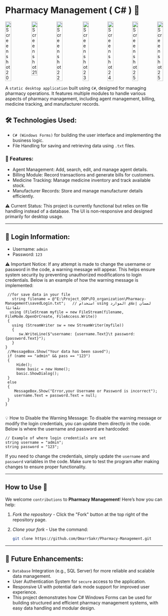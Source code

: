 
# Pharmacy Management ( C# ) 💊

<div style="display: flex; justify-content: space-between; margin-bottom:2%;">
  <img src="https://github.com/user-attachments/assets/b700f8ec-2495-484c-88d9-d2da26b3f505" alt="Screenshot 20" style="width: 24%; margin-right: 1%;" />
  <img src="https://github.com/user-attachments/assets/52ff42ed-1b4c-4cb8-a3be-01614ae629d4" alt="Screenshot 21"style="width: 24%;" />
  <img src="https://github.com/user-attachments/assets/9eb103d5-9620-46f1-b9f6-8aeea7176326" alt="Screenshot 22"style="width: 24%; margin-right: 1%;" />
  <img src="https://github.com/user-attachments/assets/8dbc8b31-a1b3-479c-9064-d28185592d53" alt="Screenshot 23"style="width: 24%;" />
  <img src="https://github.com/user-attachments/assets/535e3863-a2f0-4084-ab48-2676be9b123d" alt="Screenshot 24"style="width: 24%;" />
  <img src="https://github.com/user-attachments/assets/690f4bfe-5339-4008-8e22-3bb65f0e7ec1" alt="Screenshot 25"style="width: 24%;" />
  <img src="https://github.com/user-attachments/assets/d59ce6ed-f25f-4f37-b81f-eb562ccb0976" alt="Screenshot 25"style="width: 24%;" />
</div>


A `static desktop application` built using `C#`, designed for managing pharmacy operations. It features
multiple modules to handle various aspects of pharmacy management, including agent
management, billing, medicine tracking, and manufacturer records.

## 🛠 Technologies Used:

- `C# (Windows Forms)` for building the user interface and implementing the business logic.
- File Handling for saving and retrieving data using `.txt` files.

### 📂 Features:

- Agent Management: Add, search, edit, and manage agent details.
- Billing Module: Record transactions and generate bills for customers.
- Medicine Tracking: Manage medicine inventory and track available stock.
- Manufacturer Records: Store and manage manufacturer details efficiently.
 
⚠ Current Status:
This project is currently functional but relies on file handling instead of a database. The UI is non-responsive and designed primarily for desktop usage.

---

## 🔑 Login Information:

- Username: `admin`
- Password: `123`

⚠ Important Notice:
If any attempt is made to change the username or password in the code, a warning message will appear.
This helps ensure system security by preventing unauthorized modifications to login credentials.
Below is an example of how the warning message is implemented:
```
 //for save data in your file
   string filename = @"E:\Project_OOP\FO_organization\Pharmacy-Management\savedLogin.txt";   // استخدام using لضمان إغلاق الموارد تلقائيًا
  using (FileStream myfile = new FileStream(filename, FileMode.OpenOrCreate, FileAccess.Write))
 {
   using (StreamWriter sw = new StreamWriter(myfile))
   {
      sw.WriteLine($"username: {username.Text}\t password:{password.Text}");
   }
}
 //MessageBox.Show("Your data has been saved");
 if (name == "admin" && pass == "123")
 {
     Hide();
     Home basic = new Home();
     basic.ShowDialog();
 }
 else
 {
    MessageBox.Show("Error,your Username or Password is incorrect");
    username.Text = password.Text = null;
 }
}
  
```

💡 How to Disable the Warning Message:
To disable the warning message or modify the login credentials, you can update them directly in the code. Below is where the username and password are hardcoded:
```
// Example of where login credentials are set
string username = "admin";
string password = "123";
```
If you need to change the credentials, simply update the `username` and `password` variables in the code.
Make sure to test the program after making changes to ensure proper functionality.

---
## How to Use 🚀  

We welcome `contributions` to **Pharmacy Management**! Here’s how you can help:
1. *Fork the repository* - Click the "Fork" button at the top right of the repository page.
2. *Clone your fork* - Use the command:
   
   ```bash
   git clone https://github.com/OmarrSakr/Pharmacy-Management.git

---
## 🔄 Future Enhancements:

- `Database` Integration (e.g., SQL Server) for more reliable and scalable data management.
- User Authentication System for `secure` access to the application.
- Responsive UI with potential dark mode support for improved user experience.
- This project demonstrates how C# Windows Forms can be used for building structured and efficient pharmacy management systems, with easy data handling and modular design.
